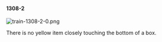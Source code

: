 #### 1308-2
![train-1308-2-0.png](https://github.com/lil-lab/nlvr/raw/master/nlvr/train/images/20/train-1308-2-0.png "train-1308-2-0.png")

There is no yellow item closely touching the bottom of a box.